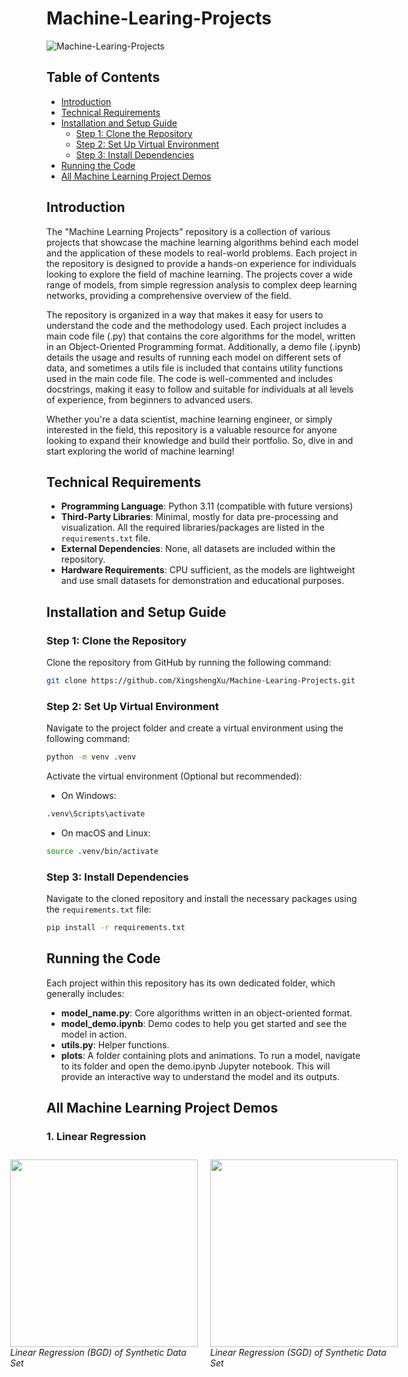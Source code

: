 # Machine-Learing-Projects
![Machine-Learing-Projects](https://socialify.git.ci/XingshengXu/Machine-Learing-Projects/image?description=1&descriptionEditable=A%20collection%20of%20various%20projects%20showcase%20the%20application%20of%20machine%20learning%20algorithms%20and%20techniques%20to%20real-world%20problems.&font=Inter&logo=https%3A%2F%2Fcyberhongtu.files.wordpress.com%2F2023%2F03%2Fcyberhongtu-logo-4.png%3Fresize%3D668%252C668&name=1&pattern=Circuit%20Board&theme=Auto)

## Table of Contents
- [Introduction](#introduction)
- [Technical Requirements](#technical-requirements)
- [Installation and Setup Guide](#installation-and-setup-guide)
  - [Step 1: Clone the Repository](#step-1-clone-the-repository)
  - [Step 2: Set Up Virtual Environment](#step-2-set-up-virtual-environment)
  - [Step 3: Install Dependencies](#step-3-install-dependencies)
- [Running the Code](#running-the-code)
- [All Machine Learning Project Demos](#all-machine-learning-project-demos)

## Introduction
The "Machine Learning Projects" repository is a collection of various projects that showcase the machine learning algorithms behind each model and the application of these models to real-world problems. Each project in the repository is designed to provide a hands-on experience for individuals looking to explore the field of machine learning. The projects cover a wide range of models, from simple regression analysis to complex deep learning networks, providing a comprehensive overview of the field.

The repository is organized in a way that makes it easy for users to understand the code and the methodology used. Each project includes a main code file (.py) that contains the core algorithms for the model, written in an Object-Oriented Programming format. Additionally, a demo file (.ipynb) details the usage and results of running each model on different sets of data, and sometimes a utils file is included that contains utility functions used in the main code file. The code is well-commented and includes docstrings, making it easy to follow and suitable for individuals at all levels of experience, from beginners to advanced users.

Whether you're a data scientist, machine learning engineer, or simply interested in the field, this repository is a valuable resource for anyone looking to expand their knowledge and build their portfolio. So, dive in and start exploring the world of machine learning!

## Technical Requirements
* **Programming Language**: Python 3.11 (compatible with future versions)
* **Third-Party Libraries**: Minimal, mostly for data pre-processing and visualization. All the required libraries/packages are listed in the `requirements.txt` file.
* **External Dependencies**: None, all datasets are included within the repository.
* **Hardware Requirements**: CPU sufficient, as the models are lightweight and use small datasets for demonstration and educational purposes.

## Installation and Setup Guide
### Step 1: Clone the Repository
Clone the repository from GitHub by running the following command:
```bash
git clone https://github.com/XingshengXu/Machine-Learing-Projects.git
```
### Step 2: Set Up Virtual Environment
Navigate to the project folder and create a virtual environment using the following command:
```bash
python -m venv .venv
```
Activate the virtual environment (Optional but recommended):
* On Windows:
```bash
.venv\Scripts\activate
```
* On macOS and Linux:
```bash
source .venv/bin/activate
```
### Step 3: Install Dependencies
Navigate to the cloned repository and install the necessary packages using the `requirements.txt` file:
```bash
pip install -r requirements.txt
```

## Running the Code
Each project within this repository has its own dedicated folder, which generally includes:

* **model_name.py**: Core algorithms written in an object-oriented format.
* **model_demo.ipynb**: Demo codes to help you get started and see the model in action.
* **utils.py**: Helper functions.
* **plots**: A folder containing plots and animations.
To run a model, navigate to its folder and open the demo.ipynb Jupyter notebook. This will provide an interactive way to understand the model and its outputs.

## All Machine Learning Project Demos
### 1. Linear Regression
<div style="display: flex; justify-content: center; align-items: center;">
  <div style="margin: 10px; flex: 1;">
    <img src="https://github.com/XingshengXu/Machine-Learing-Projects/assets/125934684/afe82484-84d8-4895-b68f-e41fc6d7bc7d.gif" width="300">
    <br>
    <em style="text-align: center;">Linear Regression (BGD) of Synthetic Data Set</em>
  </div>
  <div style="margin: 10px; flex: 1;">
    <img src="https://github.com/XingshengXu/Machine-Learing-Projects/assets/125934684/8f5381d4-4f2f-4de8-b2a7-2b997beea675.gif" width="300">
    <br>
    <em style="text-align: center;">Linear Regression (SGD) of Synthetic Data Set</em>
  </div>
</div>
